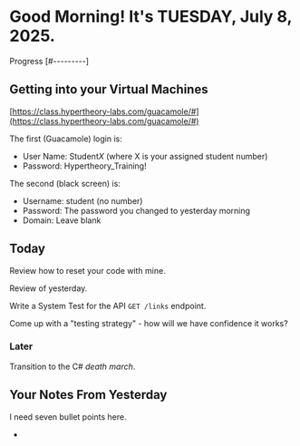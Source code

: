 # Good Morning! It's TUESDAY, July 8, 2025.

Progress [#---------]

## Getting into your Virtual Machines

[https://class.hypertheory-labs.com/guacamole/#](https://class.hypertheory-labs.com/guacamole/#)

The first (Guacamole) login is:

- User Name: Student*X* (where X is your assigned student number)
- Password: Hypertheory_Training!

The second (black screen) is:

- Username: student (no number)
- Password: The password you changed to yesterday morning
- Domain: Leave blank

## Today

Review how to reset your code with mine.

Review of yesterday.

Write a System Test for the API `GET /links` endpoint.

Come up with a "testing strategy" - how will we have confidence it works?

### Later

Transition to the C# *death march*.

## Your Notes From Yesterday

I need seven bullet points here. 

- 
